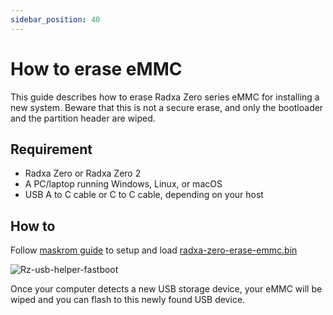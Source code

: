 ```yaml
---
sidebar_position: 40
---
```


# How to erase eMMC

This guide describes how to erase Radxa Zero series eMMC for installing a new system. Beware that this is not a secure erase, and only the bootloader and the partition header are wiped.

## Requirement

- Radxa Zero or Radxa Zero 2
- A PC/laptop running Windows, Linux, or macOS
- USB A to C cable or C to C cable, depending on your host

## How to

Follow [maskrom guide](/zero/zero/maskrom) to setup and load [radxa-zero-erase-emmc.bin](https://dl.radxa.com/zero/images/loader/radxa-zero-erase-emmc.bin)

![Rz-usb-helper-fastboot](/img/zero/zero/Rz-usb-helper-fastboot.webp)

Once your computer detects a new USB storage device, your eMMC will be wiped and you can flash to this newly found USB device.
